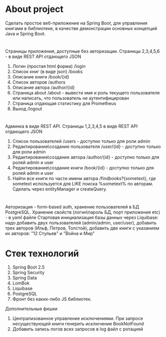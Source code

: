 # About project

Сделать простое веб-приложение на Spring Boot, для управления книгами в библиотеке, в качестве демонстрации основных концепций Java и Spring Boot.

#
Страницы приложения, доступные без авторизации. Страницы 2,3,4,5,6 - в виде REST API отдающего JSON
1. Логин (простая html форма) /login
2. Список книг (в виде json) /books
3. Описание книги	/book/{id}
4. Список авторов  /authors
5. Описание автора /author/{id}
6. Страница about /about - вывести имя и роль текущего пользователя или написать, что пользователь не аутентифицирован
7. Страница отдающая статистику для Prometheus
8. Выход /logout

#
Админка в виде REST API. Страницы 1,2,3,4,5 в виде REST API отдающего JSON
1. Список пользователей  /users - доступно только для роли admin
2. Редактирование\создание пользователя /user/{id} - доступно только для роли admin
3. Редактирование\создание автора /author/{id} - доступно только для ролей admin и user
4. Редактирование\создание книги /book/{id} - доступно только для ролей admin и user
5. Найти все книги по части имени автора /findbooks?{sometext}, где sometext используется для LIKE поиска %sometext% по авторам. Сделать через entityManager и createQuery.

#
Авторизация - form-based auth, хранение пользователей в БД PostgreSQL.
Хранение свойств (логин\пароль БД, порт приложения etc) - в yaml файле
Стартовая инициализация базы данных через Liquibase: надо добавить двух пользователей (admin/admin, user/user), добавить трех авторов (Ильф, Петров, Толстой), добавить две книги с указанием их авторов: "12 Стульев" и "Война и Мир"

# Стек технологий
1. Spring Boot 2.5
2. Spring Security
3. Spring Data
4. LomBok
5. Liquibase 
6. PostgreSQL
7. Фронт без каких-либо JS библиотек.

Дополнительные фишки
1. Централизованное управление исключениями. При запросе несуществующей книги генерить исключение BookNotFound
2. Добавить запись логов всех запросов в log файл с ротацией
